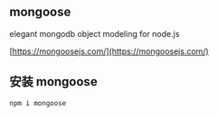 ## mongoose

elegant mongodb object modeling for node.js

[https://mongoosejs.com/](https://mongoosejs.com/)

## 安装 mongoose

```bash
npm i mongoose
```
